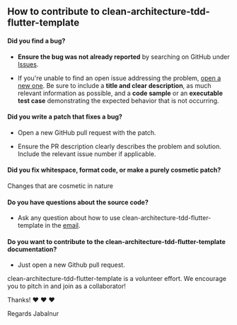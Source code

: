 ## How to contribute to clean-architecture-tdd-flutter-template

#### **Did you find a bug?**

* **Ensure the bug was not already reported** by searching on GitHub under [Issues](https://github.com/JabalnurIT/clean-architecture-tdd-flutter-template/issues).

* If you're unable to find an open issue addressing the problem, [open a new one](https://github.com/JabalnurIT/clean-architecture-tdd-flutter-template/issues/new). Be sure to include a **title and clear description**, as much relevant information as possible, and a **code sample** or an **executable test case** demonstrating the expected behavior that is not occurring.

#### **Did you write a patch that fixes a bug?**

* Open a new GitHub pull request with the patch.

* Ensure the PR description clearly describes the problem and solution. Include the relevant issue number if applicable.

#### **Did you fix whitespace, format code, or make a purely cosmetic patch?**

Changes that are cosmetic in nature

#### **Do you have questions about the source code?**

* Ask any question about how to use clean-architecture-tdd-flutter-template in the [email](jabalnur.it@gmail.com).

#### **Do you want to contribute to the clean-architecture-tdd-flutter-template documentation?**

* Just open a new Github pull request.

clean-architecture-tdd-flutter-template is a volunteer effort. We encourage you to pitch in and join as a collaborator!

Thanks! :heart: :heart: :heart:

Regards
Jabalnur
